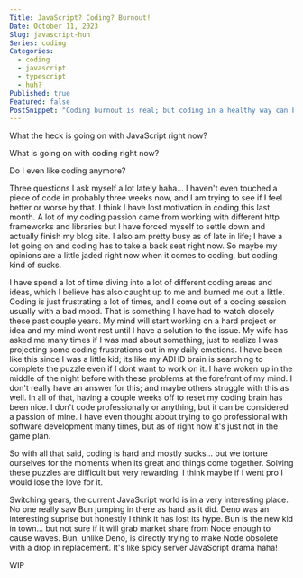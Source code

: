 ```yaml
---
Title: JavaScript? Coding? Burnout!
Date: October 11, 2023
Slug: javascript-huh
Series: coding
Categories:
  - coding
  - javascript
  - typescript
  - huh?
Published: true
Featured: false
PostSnippet: "Coding burnout is real; but coding in a healthy way can be really good for our minds."
---
```


What the heck is going on with JavaScript right now?

What is going on with coding right now?

Do I even like coding anymore?

Three questions I ask myself a lot lately haha... I haven't even touched a piece of code in probably three weeks now, and I am trying to see if I feel better or worse by that. I think I have lost motivation in coding this last month. A lot of my coding passion came from working with different http frameworks and libraries but I have forced myself to settle down and actually finish my blog site. I also am pretty busy as of late in life; I have a lot going on and coding has to take a back seat right now. So maybe my opinions are a little jaded right now when it comes to coding, but coding kind of sucks.

I have spend a lot of time diving into a lot of different coding areas and ideas, which I believe has also caught up to me and burned me out a little. Coding is just frustrating a lot of times, and I come out of a coding session usually with a bad mood. That is something I have had to watch closely these past couple years. My mind will start working on a hard project or idea and my mind wont rest until I have a solution to the issue. My wife has asked me many times if I was mad about something, just to realize I was projecting some coding frustrations out in my daily emotions. I have been like this since I was a little kid; its like my ADHD brain is searching to complete the puzzle even if I dont want to work on it. I have woken up in the middle of the night before with these problems at the forefront of my mind. I don't really have an answer for this; and maybe others struggle with this as well. In all of that, having a couple weeks off to reset my coding brain has been nice. I don't code professionally or anything, but it can be considered a passion of mine. I have even thought about trying to go professional with software development many times, but as of right now it's just not in the game plan.

So with all that said, coding is hard and mostly sucks... but we torture ourselves for the moments when its great and things come together. Solving these puzzles are difficult but very rewarding. I think maybe if I went pro I would lose the love for it.

Switching gears, the current JavaScript world is in a very interesting place. No one really saw Bun jumping in there as hard as it did. Deno was an interesting suprise but honestly I think it has lost its hype. Bun is the new kid in town... but not sure if it will grab market share from Node enough to cause waves. Bun, unlike Deno, is directly trying to make Node obsolete with a drop in replacement. It's like spicy server JavaScript drama haha!

WIP
